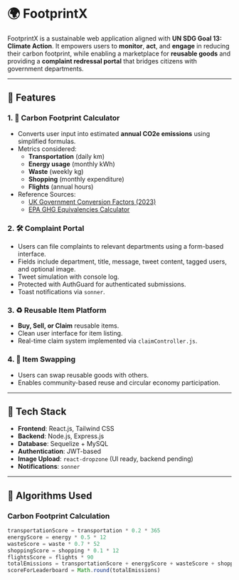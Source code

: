 # 🌍 FootprintX

FootprintX is a sustainable web application aligned with **UN SDG Goal 13: Climate Action**. It empowers users to **monitor**, **act**, and **engage** in reducing their carbon footprint, while enabling a marketplace for **reusable goods** and providing a **complaint redressal portal** that bridges citizens with government departments.

---

## 📌 Features

### 1. 🔢 Carbon Footprint Calculator
- Converts user input into estimated **annual CO2e emissions** using simplified formulas.
- Metrics considered:
  - **Transportation** (daily km)
  - **Energy usage** (monthly kWh)
  - **Waste** (weekly kg)
  - **Shopping** (monthly expenditure)
  - **Flights** (annual hours)
- Reference Sources:
  - [UK Government Conversion Factors (2023)](https://www.gov.uk/government/publications/greenhouse-gas-reporting-conversion-factors-2023)
  - [EPA GHG Equivalencies Calculator](https://www.epa.gov/energy/greenhouse-gas-equivalencies-calculator)

### 2. 🛠 Complaint Portal
- Users can file complaints to relevant departments using a form-based interface.
- Fields include department, title, message, tweet content, tagged users, and optional image.
- Tweet simulation with console log.
- Protected with AuthGuard for authenticated submissions.
- Toast notifications via `sonner`.

### 3. ♻️ Reusable Item Platform
- **Buy, Sell, or Claim** reusable items.
- Clean user interface for item listing.
- Real-time claim system implemented via `claimController.js`.

### 4. 🔄 Item Swapping
- Users can swap reusable goods with others.
- Enables community-based reuse and circular economy participation.

---

## 🚀 Tech Stack

- **Frontend**: React.js, Tailwind CSS
- **Backend**: Node.js, Express.js
- **Database**: Sequelize + MySQL
- **Authentication**: JWT-based
- **Image Upload**: `react-dropzone` (UI ready, backend pending)
- **Notifications**: `sonner`

---

## 🧠 Algorithms Used

### Carbon Footprint Calculation
```js
transportationScore = transportation * 0.2 * 365
energyScore = energy * 0.5 * 12
wasteScore = waste * 0.7 * 52
shoppingScore = shopping * 0.1 * 12
flightsScore = flights * 90
totalEmissions = transportationScore + energyScore + wasteScore + shoppingScore + flightsScore
scoreForLeaderboard = Math.round(totalEmissions)
